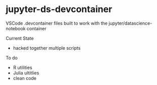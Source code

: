 # jupyter-ds-devcontainer
VSCode .devcontainer files built to work with the jupyter/datascience-notebook container

Current State
- hacked together multiple scripts

To do
- R utilities
- Julia ultitlies
- clean code
